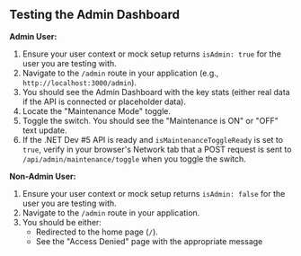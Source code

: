 ## Testing the Admin Dashboard

**Admin User:**

1.  Ensure your user context or mock setup returns `isAdmin: true` for the user you are testing with.
2.  Navigate to the `/admin` route in your application (e.g., `http://localhost:3000/admin`).
3.  You should see the Admin Dashboard with the key stats (either real data if the API is connected or placeholder data).
4.  Locate the "Maintenance Mode" toggle.
5.  Toggle the switch. You should see the "Maintenance is ON" or "OFF" text update.
6.  If the .NET Dev #5 API is ready and `isMaintenanceToggleReady` is set to `true`, verify in your browser's Network tab that a POST request is sent to `/api/admin/maintenance/toggle` when you toggle the switch.

**Non-Admin User:**

1.  Ensure your user context or mock setup returns `isAdmin: false` for the user you are testing with.
2.  Navigate to the `/admin` route in your application.
3.  You should be either:
    - Redirected to the home page (`/`).
    - See the "Access Denied" page with the appropriate message
